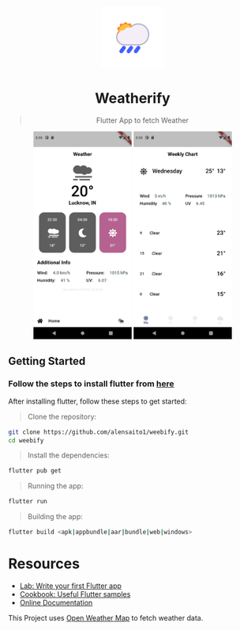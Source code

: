 <div align='center'>

<img src='./assets/icon/icon.png' height=128> 

# Weatherify
> Flutter App to fetch Weather

<img src='./.github/assets/Android_1.png' height=420> <img src='./.github/assets/Android_2.png' height=420>


</div>

## Getting Started

### Follow the steps to install flutter from [here](https://flutter.dev/docs/get-started/install/)

After installing flutter, follow these steps to get started:

> Clone the repository:

```sh
git clone https://github.com/alensaito1/weebify.git
cd weebify
```
> Install the dependencies:
```sh
flutter pub get
```
> Running the app:
```sh
flutter run
```
> Building the app:
```sh
flutter build <apk|appbundle|aar|bundle|web|windows>
```

# Resources

- [Lab: Write your first Flutter app](https://flutter.dev/docs/get-started/codelab)
- [Cookbook: Useful Flutter samples](https://flutter.dev/docs/cookbook)
- [Online Documentation](https://flutter.dev/docs)

This Project uses [Open Weather Map](https://openweathermap.org/) to fetch weather data.
